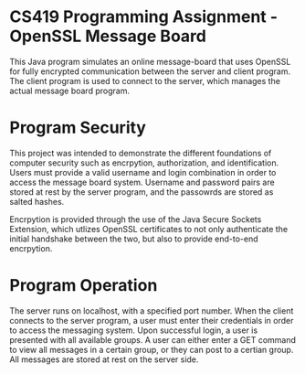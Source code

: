# CS419 Programming Assignment - OpenSSL Message Board
This Java program simulates an online message-board that uses OpenSSL for fully encrypted communication between the server and client program. The client program is used to connect to the server, which manages the actual message board program.

# Program Security
This project was intended to demonstrate the different foundations of computer security such as encrpytion, authorization, and identification. Users must provide a valid username and login combination in order to access the message board system. Username and password pairs are stored at rest by the server program, and the passowrds are stored as salted hashes. 

Encrpytion is provided through the use of the Java Secure Sockets Extension, which utlizes OpenSSL certificates to not only authenticate the initial handshake between the two, but also to provide end-to-end encrpytion.

# Program Operation
The server runs on localhost, with a specified port number. When the client connects to the server program, a user must enter their credentials in order to access the messaging system. Upon successful login, a user is presented with all available groups. A user can either enter a GET command to view all messages in a certain group, or they can post to a certian group. All messages are stored at rest on the server side. 
